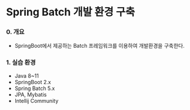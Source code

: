 # Spring Batch 개발 환경 구축

### 0. 개요
- SpringBoot에서 제공하는 Batch 프레임워크를 이용하여 개발환경을 구축한다. 
    
### 1. 실습 환경
- Java 8~11
- SpringBoot 2.x
- Spring Batch 5.x
- JPA, Mybatis
- Intellij Community

